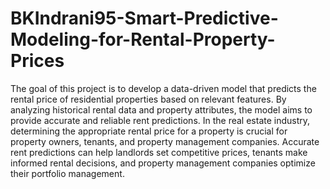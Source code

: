 # BKIndrani95-Smart-Predictive-Modeling-for-Rental-Property-Prices
The goal of this project is to develop a data-driven model that predicts the rental price of residential properties based on relevant features. By analyzing historical rental data and property attributes, the model aims to provide accurate and reliable rent predictions. In the real estate industry, determining the appropriate rental price for a property is crucial for property owners, tenants, and property management companies. Accurate rent predictions can help landlords set competitive prices, tenants make informed rental decisions, and property management companies optimize their portfolio management.
